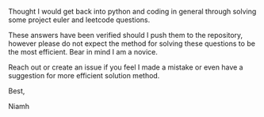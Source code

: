 Thought I would get back into python and coding in general through solving some project euler and leetcode questions. 

These answers have been verified should I push them to the repository, however please do not expect the method for solving these questions to be the most efficient. Bear in mind I am a novice. 

Reach out or create an issue if you feel I made a mistake or even have a suggestion for more efficient solution method. 

Best,

Niamh
